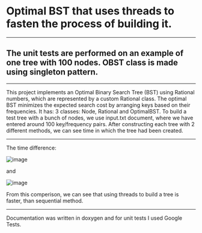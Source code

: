 # Optimal BST that uses threads to fasten the process of building it.

---

## The unit tests are performed on an example of one tree with 100 nodes. OBST class is made using singleton pattern.

---

This project implements an Optimal Binary Search Tree (BST) using Rational 
numbers, which are represented by a custom Rational class. The optimal BST minimizes 
the expected search cost by arranging keys based on their frequencies.
It has: 3 classes: Node, Rational and OptimalBST. To build a test tree with a bunch of nodes, we use input.txt document, where we have entered around 100 key/frequency pairs.
After constructing each tree with 2 different methods, we can see time in which the tree had been created.

---

The time difference:

![image](https://github.com/qwfm/oop-lab-work-2.3-a-/assets/146103678/4fcd4750-5ef6-4f2e-9442-e03607fcfffc)

and 

![image](https://github.com/qwfm/oop-lab-work-2.3-a-/assets/146103678/5259f98f-33cb-432d-864a-93138d7d5151)

From this comperison, we can see that using threads to build a tree is faster, than sequential method.

---
Documentation was written in doxygen and for unit tests I used Google Tests.
